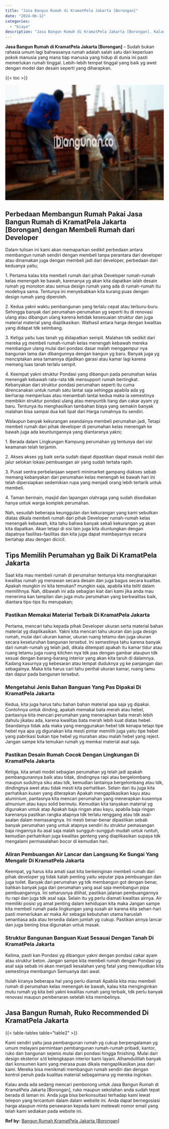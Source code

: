 ```yaml
---
title: "Jasa Bangun Rumah di KramatPela Jakarta [Borongan]"
date: "2024-06-12"
categories: 
  - "biaya"
description: "Jasa Bangun Rumah di KramatPela Jakarta [Borongan]. Kalau anda ada sedang mencari pemborong untuk Jasa Bangun Rumah di KramatPela Jakarta [Borongan], ruko..."
---
```


**Jasa Bangun Rumah di KramatPela Jakarta \[Borongan\]** – Sudah bukan rahasia umum lagi bahwasanya rumah adalah salah satu dari keperluan pokok manusia yang mana tiap manusia yang hidup di dunia ini pasti memerlukan rumah tinggal. Lebih-lebih tempat tinggal yang baik yg awet dengan model dan desain seperti yang diharapkan.

{{< toc >}}

![Jasa Bangun Rumah di KramatPela Jakarta [Borongan]](/images/borong-bangunan-41.png)

## Perbedaan Membangun Rumah Pakai Jasa Bangun Rumah di KramatPela Jakarta \[Borongan\] dengan Membeli Rumah dari Developer

Dalam tulisan ini kami akan memaparkan sedikit perbedaan antara membangun rumah sendiri dengan membeli tanpa perantara dari developer atau dinamakan juga dengan membeli jadi dari developer, perbedaan dari keduanya yaitu;

1\. Pertama kalau kita membeli rumah dari pihak Developer rumah-rumah kelas menengah ke bawah, karenanya yg akan kita dapatkan ialah desain rumah yg monoton atau semua design rumah yang ada di rumah-rumah itu modelnya sama. Tentunya ini menyebabkan kita kurang puas dengan design rumah yang diperoleh.

2\. Kedua yakni waktu pembangunan yang terlalu cepat atau terburu-buru. Sehingga banyak dari perumahan-perumahan yg seperti itu di renovasi ulang atau dibangun ulang karena ketidak kesesuaian struktur dan juga material material yang diaplikasikan. Walhasil antara harga dengan kwalitas yang didapat tdk seimbang.

3\. Ketiga yaitu luas tanah yg didapatkan sempit. Malahan tdk sedikit dari mereka yg membeli rumah-rumah kelas menengah kebawah mereka membangun ulang mulai dari pondasi dasar malah menggempur nya bangunan lama dan dibangunnya dengan bangun yg baru. Banyak juga yg menciptakan area tamannya dijadikan garasi atau kamar lagi karena memang luas tanah terlalu sempit.

4\. Keempat yakni struktur Pondasi yang dibangun pada perumahan kelas menengah kebawah rata-rata tdk mensupport rumah bertingkat. Kebanyakan dari struktur pondasi perumahan seperti itu cuma direncanakan untuk rumah satu lantai saja sehingga apabila ada yg berharap memperluas atau menambah lantai kedua maka ia semestinya membikin struktur pondasi ulang atau menyuntik tiang dan cakar ayam yg baru. Tentunya itu menghasilkan tambahan biaya yang semakin banyak malahan bisa sampai dua kali lipat dari Harga rumahnya itu sendiri.

Walaupun banyak kekurangan seandainya membeli perumahan jadi, Tetapi membeli rumah dari pihak developer di perumahan kelas menengah ke bawah juga ada keuntungannya yang diantaranya yakni;

1\. Berada dalam Lingkungan Kampung perumahan yg tentunya dari sisi keamanan telah terjamin.

2\. Akses akses yg baik serta sudah dapat dipastikan dapat masuk mobil dan jalur selokan lokasi pembuangan air yang sudah tertata rapih.

3\. Pusat sentra perbelanjaan seperti minimarket gampang diakses sebab memang kebanyakan dari perumahan kelas menengah ke bawah hari ini telah dipersiapkan sedemikian rupa yang menjadi orang lebih tertarik untuk membeli.

4\. Taman bermain, masjid dan lapangan olahraga yang sudah disediakan hanya untuk warga komplek perumahan.

Nah, sesudah beberapa keunggulan dan kekurangan yang kami sebutkan diatas dikala membeli rumah dari pihak Developer rumah-rumah kelas menengah kebawah, kita tahu bahwa banyak sekali kekurangan yg akan kita dapatkan. Akan tetapi di sisi lain juga kita diuntungkan dengan dapatnya fasilitas-fasilitas dan kita juga dapat membayarnya secara bertahap atau dengan dicicil.

## Tips Memilih Perumahan yg Baik Di KramatPela Jakarta

Saat kita mau membeli rumah di perumahan tentunya kita mengharapkan kwalitas rumah yg menawan secara desain dan juga bagus secara kualitas. Apakah mungkin ini kita temukan? mungkin saja, apabila kita teliti dalam memilihnya. Nah, dibawah ini ada sebagian kiat dari kami jika anda mau menerima kan tampilan dan juga mutu perumahan yang berkwalitas baik, diantara tips-tips Itu merupakan;

### Pastikan Memakai Material Terbaik Di KramatPela Jakarta

Pertama, mencari tahu kepada pihak Developer ukuran serta material bahan material yg diaplikasikan. Yakni kita mencari tahu ukuran dan juga design rumah, mulai dari ukuran kamar, ukuran ruang tetamu dan juga ukuran secara keseluruhan bangunan tersebut. Ini semestinya tahu karena banyak dari rumah-rumah yg telah jadi, dikala ditempati apakah itu kamar tidur atau ruang tetamu juga ruang kitchen nya tdk pas dengan gambar ataupun tdk sesuai dengan barang-barang interior yang akan kita taruh di dalamnya. Kadang kasurnya yg kebesaran atau tempat duduknya yg ke panjangan dan sebagainya. Maka kita harus cari tahu perihal ukuran kamar, ruang tamu dan dapur pada bangunan tersebut.

### Mengetahui Jenis Bahan Banguan Yang Pas Dipakai Di KramatPela Jakarta

Kedua, kita juga harus tahu bahan bahan material apa saja yg dipakai. Contohnya untuk dinding, apakah memakai bata merah atau hebel, pantasnya kita mencari perumahan yang menerapkan bata merah lebih dahulu jikalau ada, karena kwalitas bata merah lebih kuat diatas hebel. Seandainya tidak ada maka yang menggunakan hebel tdk kenapa tetapi tipe hebel nya apa yg digunakan kita mesti pintar memilih juga yaitu tipe hebel yang pabrikasi bukan tipe hebel yg murahan atau malah hebel yang reject. Jangan sampe kita temukan rumah yg memkai material asal saja.

### Pastikan Desain Rumah Cocok Dengan Lingkungan Di KramatPela Jakarta

Ketiga, kita amati model sebagian perumahan yg telah jadi apakah pembangunannya baik atau tidak, dindingnya rapi atau bergelombang maupun sudutnya siku atau tdk, kemudian lantainya bergelombang atau tdk, dindingnya awet atau tidak mesti kita perhatikan. Selain dari itu juga kita perhatikan kusen yang diterapkan Apakah mengaplikasikan kayu atau aluminium, pantasnya kita mencari perumahan yang menerapkan kusennya almunium atau kayu solid bermutu. Kemudian kita tanyakan material yg digunakan untuk atap Apakah baja ringan atau kayu, apabila baja ringan karenanya pastikan rangka atapnya tdk terlalu renggang atau tdk asal-asalan dalam memasangnya. Ini mesti benar-benar dipastikan sebab banyak perumahan yang untuk atapnya sendiri itu struktur pemasangan baja ringannya itu asal saja malah sungguh-sungguh mudah untuk runtuh, kemudian perhatrikan juga kwalitas genteng yang diaplikasikan supaya tdk mengalami permasalahan bocor di kemudian hari.

### Aliran Pembuangan Air Lancar dan Langsung Ke Sungai Yang Mengalir Di KramatPela Jakarta

Keempat, yg harus kita amati saat kita berkeinginan membeli rumah dari pihak developer yg tidak kalah penting yaitu seputar pipa pembuangan dan juga toilet. Banyak dari perumahan yg tdk membangun got dengan benar, bahkan banyak juga dari perumahan yang asal saja membangun pipa pembuangannya. Ini seharusnya dilihat, pastikan jalanan pembuangannya itu rapi dan juga tdk asal saja. Selain itu yg perlu diamati kwalitas airnya. Air memiliki posisi yg amat penting dalam kehidupan kita maka Jangan sampe kita membeli rumah pada lingkungan yang susah air karena kita sehari-hari pasti memerlukan air maka Air sebagai kebutuhan utama haruslah senantiasa ada atau tersedia dalam jumlah yg cukup. Pastikan airnya lancar dan juga bening bisa digunakan untuk masak.

### Struktur Bangunan Banguan Kuat Sesauai Dengan Tanah Di KramatPela Jakarta

Kelima, pasti kan Pondasi yg dibangun yakni dengan pondasi cakar ayam atau struktur beton. Jangan sampe kita membeli rumah dengan Pondasi yg asal saja sebab ini akan menjadi kesalahan yang fatal yang mewujudkan kita semestinya membangun Semuanya dari awal.

Itulah kiranya beberapa hal yang perlu diamati Apabila kita mau membeli rumah di perumahan kelas menengah ke bawah, kalau kita menginginkan mutu rumah yg kita beli yakni kwalitas rumah yang terbaik, tdk perlu banyak renovasi maupun pembenaran setelah kita membelinya.

## Jasa Bangun Rumah, Ruko Recommended Di KramatPela Jakarta

{{< table-tables table="table2" >}}

Kami sendiri yaitu jasa pembangunan rumah yg cukup berpengalaman yg umum melayani permintaan pembangunan rumah-rumah pribadi, kantor, ruko dan bangunan sejenis mulai dari pondasi hingga finishing. Mulai dari design eksterior s/d kelengkapan interior kami layani. Alhamdulillah banyak dari konsumen kami yang merasa puas dikala mengaplikasikan jasa dari kami. Mereka bisa menikmati membangun rumah sendiri dan dengan kontrol penuh pada kualitas material sebagaimana yg mereka inginkan.

Kalau anda ada sedang mencari pemborong untuk Jasa Bangun Rumah di KramatPela Jakarta \[Borongan\], ruko maupun sekolahan anda sudah tepat berada di laman ini. Anda juga bisa berkonsultasi terhadap kami lewat telepon yang tercantum dalam dalam website ini. Anda dapat bernegosiasi harga ataupun minta penawaran kepada kami melewati nomor email yang telah kami sediakan pada website ini.

**Ref by:** [Bangun Rumah KramatPela Jakarta [Borongan]](https://id.wikipedia.org/wiki/Bangun)
